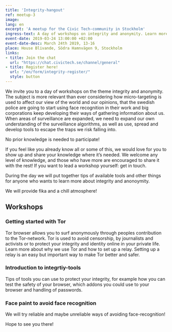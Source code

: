 ```yaml
---
title: 'Integrity-hangout' 
ref: meetup-3
image:
lang: en 
excerpt: 'A meetup for the Civic Tech-community in Stockholm'
ingress-text: A day of workshops on integrity and anonymity. Learn more or spread what you already know!
event-date: 2019-03-24 13:00:00 +02:00
event-date-desc: March 24th 2019, 13-16
place: House Blivande, Södra Hamnvägen 9, Stockholm
links:
- title: Join the chat
  url: "https://chat.civictech.se/channel/general"
- title: Register here!
  url: "/en/form/integrity-register/"
  style: button
---
```


We invite you to a day of workshops on the theme integrity and anonymity. The subject is more relevant than ever considering how micro-targeting is used to affect our view of the world and our opinions, that the swedish police are going to start using face recognition in their work and big corporations keep developing their ways of gathering information about us. When areas of surveillance are expanded, we need to expand our own understanding of the surveillance algorithms, as well as use, spread and develop tools to escape the traps we risk falling into.

No prior knowledge is needed to participate!

If you feel like you already know all or some of this, we would love for you to show up and share your knowledge where it’s needed. We welcome any level of knowledge, and those who have more are encouraged to share it with the rest! If you want to lead a workshop yourself: get in touch.

During the day we will put together tips of available tools and  other things for anyone who wants to learn more about integrity and anonoymity. 

We will provide fika and a chill atmosphere!


## Workshops
### Getting started with Tor
Tor browser allows you to surf anonymously through peoples contribution to the Tor-network. Tor is used to avoid censorship, by journalists and activists or to protect your integrity and identity online in your private life. Learn more about why we use Tor and how to set up a relay. Setting up a relay is an easy but important way to make Tor better and safer. 

### Introduction to integrtiy-tools
Tips of tools you can use to protect your integrity, for example how you can test the safety of your browser, which addons you could use to your browser and handling of passwords.

### Face paint to avoid face recognition 
We will try reliable and maybe unreliable ways of avoiding face-recognition!



Hope to see you there!


